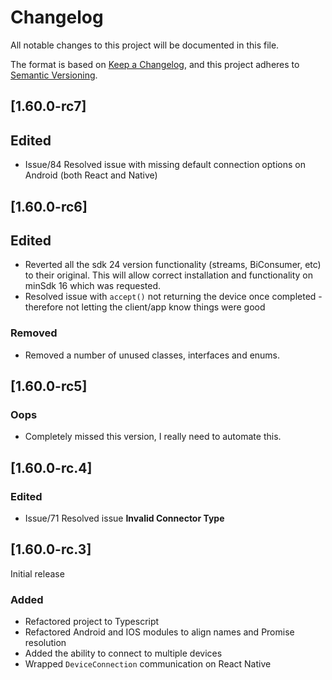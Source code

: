 # Changelog
All notable changes to this project will be documented in this file.

The format is based on [Keep a Changelog](https://keepachangelog.com/en/1.0.0/),
and this project adheres to [Semantic Versioning](https://semver.org/spec/v2.0.0.html).

## [1.60.0-rc7]

## Edited

- Issue/84 Resolved issue with missing default connection options on Android (both React and Native)

## [1.60.0-rc6]

## Edited

- Reverted all the sdk 24 version functionality (streams, BiConsumer, etc) to their original.  This will allow correct installation and functionality on minSdk 16 which was requested.
- Resolved issue with `accept()` not returning the device once completed - therefore not letting the client/app know things were good

### Removed

- Removed a number of unused classes, interfaces and enums.
## [1.60.0-rc5]

### Oops

- Completely missed this version, I really need to automate this.
## [1.60.0-rc.4]

### Edited

- Issue/71 Resolved issue **Invalid Connector Type**
## [1.60.0-rc.3]

Initial release
### Added

- Refactored project to Typescript
- Refactored Android and IOS modules to align names and Promise resolution
- Added the ability to connect to multiple devices
- Wrapped `DeviceConnection` communication on React Native
